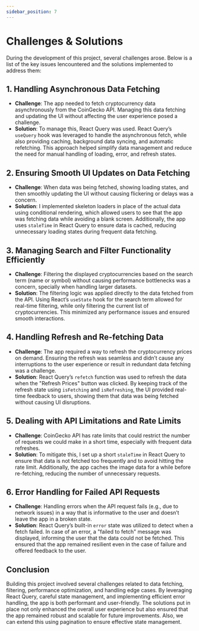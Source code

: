 ```yaml
---
sidebar_position: 7
---
```


# Challenges & Solutions

During the development of this project, several challenges arose. Below is a list of the key issues Iencountered and the solutions implemented to address them:

## 1. **Handling Asynchronous Data Fetching**  
   - **Challenge**: The app needed to fetch cryptocurrency data asynchronously from the CoinGecko API. Managing this data fetching and updating the UI without affecting the user experience posed a challenge.
   - **Solution**: To manage this, React Query was used. React Query’s `useQuery` hook was leveraged to handle the asynchronous fetch, while also providing caching, background data syncing, and automatic refetching. This approach helped simplify data management and reduce the need for manual handling of loading, error, and refresh states.

## 2. **Ensuring Smooth UI Updates on Data Fetching**  
   - **Challenge**: When data was being fetched, showing loading states, and then smoothly updating the UI without causing flickering or delays was a concern.
   - **Solution**: I implemented skeleton loaders in place of the actual data using conditional rendering, which allowed users to see that the app was fetching data while avoiding a blank screen. Additionally, the app uses `staleTime` in React Query to ensure data is cached, reducing unnecessary loading states during frequent data fetching.

## 3. **Managing Search and Filter Functionality Efficiently**  
   - **Challenge**: Filtering the displayed cryptocurrencies based on the search term (name or symbol) without causing performance bottlenecks was a concern, specially when handling larger datasets.
   - **Solution**: The filtering logic was applied directly to the data fetched from the API. Using React’s `useState` hook for the search term allowed for real-time filtering, while only filtering the current list of cryptocurrencies. This minimized any performance issues and ensured smooth interactions.

## 4. **Handling Refresh and Re-fetching Data**  
   - **Challenge**: The app required a way to refresh the cryptocurrency prices on demand. Ensuring the refresh was seamless and didn’t cause any interruptions to the user experience or result in redundant data fetching was a challenge.
   - **Solution**: React Query’s `refetch` function was used to refresh the data when the "Refresh Prices" button was clicked. By keeping track of the refresh state using `isFetching` and `isRefreshing`, the UI provided real-time feedback to users, showing them that data was being fetched without causing UI disruptions.

## 5. **Dealing with API Limitations and Rate Limits**  
   - **Challenge**: CoinGecko API has rate limits that could restrict the number of requests we could make in a short time, especially with frequent data refreshes.
   - **Solution**: To mitigate this, I set up a short `staleTime` in React Query to ensure that data is not fetched too frequently and to avoid hitting the rate limit. Additionally, the app caches the image data for a while before re-fetching, reducing the number of unnecessary requests.

## 6. **Error Handling for Failed API Requests**  
   - **Challenge**: Handling errors when the API request fails (e.g., due to network issues) in a way that is informative to the user and doesn’t leave the app in a broken state.
   - **Solution**: React Query’s built-in `error` state was utilized to detect when a fetch failed. In case of an error, a "failed to fetch" message was displayed, informing the user that the data could not be fetched. This ensured that the app remained resilient even in the case of failure and offered feedback to the user.



## Conclusion
Building this project involved several challenges related to data fetching, filtering, performance optimization, and handling edge cases. By leveraging React Query, careful state management, and implementing efficient error handling, the app is both performant and user-friendly. The solutions put in place not only enhanced the overall user experience but also ensured that the app remained robust and scalable for future improvements. Also, we can extend this using pagination to ensure effective state management.
